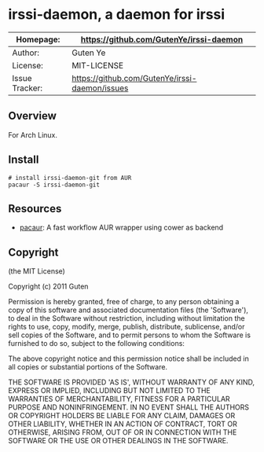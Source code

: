 irssi-daemon, a daemon for irssi
================================================

| Homepage:      |  https://github.com/GutenYe/irssi-daemon       |
|----------------|------------------------------------------------------       |
| Author:	       | Guten Ye                                                 |
| License:       | MIT-LICENSE                                                |
| Issue Tracker: | https://github.com/GutenYe/irssi-daemon/issues |

Overview
--------

For Arch Linux. 

Install
----------

	# install irssi-daemon-git from AUR 
	pacaur -S irssi-daemon-git

Resources
---------

* [pacaur](https://github.com/Spyhawk/pacaur): A fast workflow AUR wrapper using cower as backend

Copyright
---------

(the MIT License)

Copyright (c) 2011 Guten

Permission is hereby granted, free of charge, to any person obtaining a copy of this software and associated documentation files (the 'Software'), to deal in the Software without restriction, including without limitation the rights to use, copy, modify, merge, publish, distribute, sublicense, and/or sell copies of the Software, and to permit persons to whom the Software is furnished to do so, subject to the following conditions:

The above copyright notice and this permission notice shall be included in all copies or substantial portions of the Software.

THE SOFTWARE IS PROVIDED 'AS IS', WITHOUT WARRANTY OF ANY KIND, EXPRESS OR IMPLIED, INCLUDING BUT NOT LIMITED TO THE WARRANTIES OF MERCHANTABILITY, FITNESS FOR A PARTICULAR PURPOSE AND NONINFRINGEMENT.  IN NO EVENT SHALL THE AUTHORS OR COPYRIGHT HOLDERS BE LIABLE FOR ANY CLAIM, DAMAGES OR OTHER LIABILITY, WHETHER IN AN ACTION OF CONTRACT, TORT OR OTHERWISE, ARISING FROM, OUT OF OR IN CONNECTION WITH THE SOFTWARE OR THE USE OR OTHER DEALINGS IN THE SOFTWARE.
